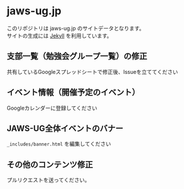 # jaws-ug.jp

このリポジトリは jaws-ug.jp のサイトデータとなります。  
サイトの生成には [Jekyll](http://jekyllrb.com/) を利用しています。

## 支部一覧（勉強会グループ一覧）の修正
共有しているGoogleスプレッドシートで修正後、Issueを立ててください

## イベント情報（開催予定のイベント）
Googleカレンダーに登録してください

## JAWS-UG全体イベントのバナー
`_includes/banner.html` を編集してください

## その他のコンテンツ修正
プルリクエストを送ってください。


